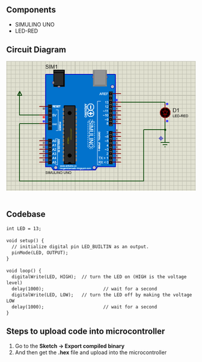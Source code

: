 ## Components
- SIMULINO UNO
- LED-RED

## Circuit Diagram
![Circuit Diagram](Circuit.PNG)
</br></br>

## Codebase

```
int LED = 13;

void setup() {
  // initialize digital pin LED_BUILTIN as an output.
  pinMode(LED, OUTPUT);
}

void loop() {
  digitalWrite(LED, HIGH);  // turn the LED on (HIGH is the voltage level)
  delay(1000);                      // wait for a second
  digitalWrite(LED, LOW);   // turn the LED off by making the voltage LOW
  delay(1000);                      // wait for a second
}
```

## Steps to upload code into microcontroller
1. Go to the <b>Sketch -> Export compiled binary</b> </br>
2. And then get the <b>.hex</b> file and upload into the microcontroller

